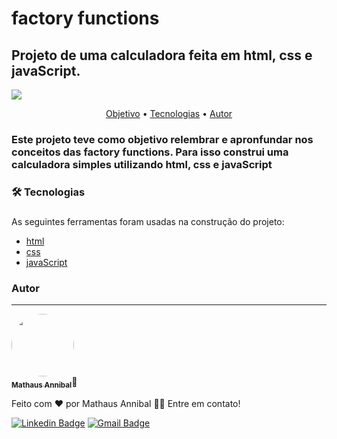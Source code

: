 # factory functions

## Projeto de uma calculadora feita em html, css e javaScript.

<img src="https://img.shields.io/static/v1?label=calculadora&message=Hannibal1207&color=7159c1&style=for-the-badge&logo=ghost"/>

<p align="center">
 <a href="#objetivo">Objetivo</a> •
 <a href="#tecnologias">Tecnologias</a> • 
 <a href="#autor">Autor</a>
</p>

<h3>Este projeto teve como objetivo relembrar e apronfundar nos conceitos das factory functions. Para isso construi uma calculadora simples utilizando html, css e javaScript<a name="objetivo"></a></h3>

### 🛠 Tecnologias
<h3 🛠 Tecnologias <a name="tecnologias"</a></h3>
As seguintes ferramentas foram usadas na construção do projeto:

- [html](https://developer.mozilla.org/pt-BR/docs/Web/HTML)
- [css](https://developer.mozilla.org/pt-BR/docs/Web/CSS)
- [javaScript](https://developer.mozilla.org/pt-BR/docs/Web/JavaScript)


### Autor
---

<a href="https://github.com/hannibal1207">
 <img style="border-radius: 50%;" src="https://avatars.githubusercontent.com/u/74434291?s=400&u=d7e2fcf5961b434f85038041f537e5ea02c875d1&v=4" width="100px;" alt=""/>
 <br />
 <sub><b>Mathaus Annibal</b></sub></a><a name="autor">🚀</a>


Feito com ❤️ por Mathaus Annibal 👋🏽 Entre em contato!

[![Linkedin Badge](https://img.shields.io/badge/-Mathaus-blue?style=flat-square&logo=Linkedin&logoColor=white&link=https://www.linkedin.com/in/mathaus-annibal-5658401b7/)](https://www.linkedin.com/in/mathaus-annibal-5658401b7/) 
[![Gmail Badge](https://img.shields.io/badge/-mathausannibal@gmail.com-c14438?style=flat-square&logo=Gmail&logoColor=white&link=mailto:mathausannibal@gmail.com)](mailto:mathausannibal@gmail.com)

